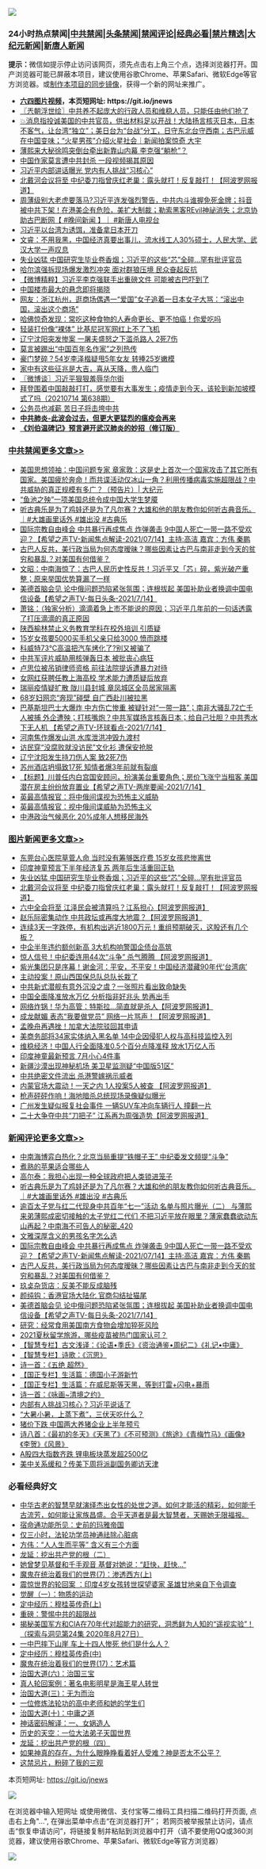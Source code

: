![](https://raw.githubusercontent.com/fqnews/bnews/master/64photo/fqnews-qr.jpg)

<div id="tt">
<h3>24小时热点禁闻|<a href="#%E4%B8%AD%E5%85%B1%E7%A6%81%E9%97%BB%E6%9B%B4%E5%A4%9A%E6%96%87%E7%AB%A0">中共禁闻</a>|<a href="#%E5%9B%BE%E7%89%87%E6%96%B0%E9%97%BB%E6%9B%B4%E5%A4%9A%E6%96%87%E7%AB%A0">头条禁闻</a>|<a href="#%E6%96%B0%E9%97%BB%E8%AF%84%E8%AE%BA%E6%9B%B4%E5%A4%9A%E6%96%87%E7%AB%A0">禁闻评论|<a href="#%E5%BF%85%E7%9C%8B%E7%BB%8F%E5%85%B8%E5%A5%BD%E6%96%87">经典必看|<a href="/video.md#%E7%A6%81%E7%89%87%E7%B2%BE%E9%80%89">禁片精选</a>|<a href="https://github.com/fqnews/djy/blob/master/gb/nf1351518.md#1">大纪元新闻</a>|<a href="https://github.com/fqnews/ntdtv/blob/master/gb/prog204.md#1">新唐人新闻</a></h3>
<div><b>提示：</b>微信如提示停止访问该网页，须先点击右上角三个点，选择浏览器打开。国产浏览器可能已屏蔽本项目，建议使用谷歌Chrome、苹果Safari、微软Edge等官方浏览器。或<a href="https://github.com/fqnews/bnews/blob/master/%E5%88%B6%E4%BD%9Cgit%E7%A6%81%E9%97%BB%E9%95%9C%E5%83%8F.md">制作本项目的同步镜像</a>，获得一个新的网址来推广。</div>
<ul>
<li><b><a href="http://d1.bdrive.tk/64.mp4" target="_blank">六四图片视频</a>，本页短网址: https://git.io/jnews</b></li>
<li><a href="/ssgc/20210714/1586760.md">〖兲朝浮世绘〗中共养不起庞大的行政人员和维稳人员，只能任由他们抢了</a></li>
<li><a href="/bannedvideo/20210714/1586812.md">💥消息指投诚美国的中共官员，供出材料足以开战！大陆扬言核灭日本，日本不客气，让台湾“独立”；美日台为“台战”分工，日守东北台守西南；古巴示威在中国变味；“火星男孩”介绍火星社会｜新闻拍案惊奇 大宇</a></li>
<li><a href="/cbnews/20210714/1586767.md">薄熙来大秘徐鸣突倒台牵出新靠山内幕 李克强“躺枪”？</a></li>
<li><a href="/cbnews/20210714/1586965.md">中国作家莫言遭中共封杀 一段视频揭其原因</a></li>
<li><a href="/cbnews/20210714/1586927.md">习近平内部讲话曝光 党内有人挑战“习核心”</a></li>
<li><a href="/topimagenews/20210714/1586860.md">北戴河会议将至 中纪委刀指曾庆红老巢：露头就打！反复敲打！【阿波罗网报道】</a></li>
<li><a href="/bannedvideo/20210714/1586717.md">周薄级别大老虎要落马?习近平连发强烈警告，中共内斗谁握免死金牌；抖音被中共下架！在港美企有危险，美扩大制裁；勒索黑客REvil神祕消失；北京协助古巴断网【 #晚间新闻 】｜  #新唐人电视台</a></li>
<li><a href="/comments/20210714/1586907.md">习近平以台湾为诱饵，准备拿日本开刀</a></li>
<li><a href="/bannedvideo/20210714/1586973.md">文睿：不用我黑，中国经济真要出事儿，流水线工人30%硕士，人民大学、武汉大学一声叹息</a></li>
<li><a href="/topimagenews/20210714/1587052.md">失业凶猛 中国研究生毕业卷香烟；习近平的这些“芯”全碎...罕有批评官员</a></li>
<li><a href="/cbnews/20210714/1586861.md">哈尔滨强拆现场爆发激烈冲突 面对群狼压境 民众奋起反抗</a></li>
<li><a href="/comments/20210714/1586775.md">【微博精粹】习近平李克强联手出重磅文件 可能被古巴吓到了</a></li>
<li><a href="/cnnews/20210714/1587057.md">中国楼市最大的悬念即将揭晓</a></li>
<li><a href="/bannedvideo/20210714/1586957.md">网友：浙江杭州，逛商场偶遇一“爱国”女子追着一日本女子大骂：“滚出中国，滚出这个商场”</a></li>
<li><a href="/health/20210714/1586748.md">哈佛惊奇发现：常吃这种食物的人寿命更长、更不怕癌！你爱吃吗</a></li>
<li><a href="/cnnews/20210714/1586709.md">轻装打份像“裸体” 比基尼冠军网红上不了飞机</a></li>
<li><a href="/cnnews/20210714/1587040.md">辽宁沈阳突发惨案 一屠夫盛怒之下滥杀路人 2死7伤</a></li>
<li><a href="/cbnews/20210714/1586964.md">莫言被踢出“中国百年名作家”之列热传</a></li>
<li><a href="/yule/20210715/1587205.md">豪门梦碎？54岁李泽楷疑甩5年女友 转捧25岁嫩模</a></li>
<li><a href="/lifebaike/20210714/1586949.md">家中有这些征兆是大吉，喜从天降，贵人临门</a></li>
<li><a href="/ssgc/20210714/1586831.md">〖微博谈〗习近平狠狠羞辱华尔街</a></li>
<li><a href="/bannedvideo/20210714/1586940.md">拜登围着中国敲敲打打，感觉要有大事发生；疫情走到今天，该轮到新加坡模式了吗（20210714 第638期）</a></li>
<li><a href="/ssgc/20210714/1587096.md">公务员也减薪 苦日子将击垮中共</a></li>
<li><b><a href="/comments/20200211/1275071.md" target="_blank">中共肺炎-此波会过去，但更大更猛烈的瘟疫会再来</a></b></li>
<li><b><a href="/comments/20200207/1272816.md" target="_blank">《刘伯温碑记》预言避开武汉肺炎的妙招（修订版）</a></b></li>
</ul>
</div>

<div class="catlist">
<h3><a href="/cbnews/" target="_blank">中共禁闻</a><span><a href="/cbnews/" target="_blank" rel="nofollow">更多文章>></a></span></h3>
<ul>
<li><a href="/cbnews/20210715/1587383.md" target="_blank">美国思想领袖：中国问题专家 章家敦：这是史上首次一个国家攻击了其它所有国家。美国疲於奔命！而共谍活动仅冰山一角？利用传播病毒实施超限战？中共威胁的真正规模有多广？（预告片）| 大纪元</a></li>
<li><a href="/cbnews/20210715/1587370.md" target="_blank">“鱼池之殃”一项美国总统令成中国大学生梦魇</a></li>
<li><a href="/comments/20210715/1587367.md" target="_blank">听古典乐是为了鸡娃还是为了凡尔赛？大雄和他的朋友教你如何听古典音乐。｜#大雄画里话外 #雄出没 #古典乐</a></li>
<li><a href="/comments/20210715/1587360.md" target="_blank">国际宗教自由峰会 中共暴行再成焦点 炸弹袭击 9中国人死亡一带一路不受欢迎？【希望之声TV-新闻焦点解读-2021/07/14】主持:高洁  嘉宾：方伟  秦鹏</a></li>
<li><a href="/comments/20210715/1587359.md" target="_blank">古巴人反共，美行政当局为何态度暧昧？哪些因素让古巴与南非走到今天的贫穷和暴乱？对美国有何借鉴？</a></li>
<li><a href="/cbnews/20210715/1587342.md" target="_blank">文昭：中南海惊了：古巴人民历史性反共！习近平又「芯」碎，紫光破产重整；原来举国优势算漏了一样</a></li>
<li><a href="/comments/20210715/1587336.md" target="_blank">美德首脑会见 论中俄问题恐陷紧张氛围；连根拔起 美国补助业者换调中国电信设备【希望之声TV-每日头条-2021/7/14】</a></li>
<li><a href="/cbnews/20210715/1587330.md" target="_blank">萧铭：（独家分析）滴滴着急上市不能说的原因；习近平几年前的一句话透露了打压滴滴的真正原因</a></li>
<li><a href="/cbnews/20210715/1587308.md" target="_blank">陕西榆林禁止义务教育学科在校外培训 引质疑</a></li>
<li><a href="/cbnews/20210715/1587283.md" target="_blank">15岁女孩要5000买手机父亲只给3000 愤而跳楼</a></li>
<li><a href="/cbnews/20210715/1587282.md" target="_blank">科威特73℃高温把汽车烤化了?别又被骗了</a></li>
<li><a href="/cbnews/20210715/1587270.md" target="_blank">中共军评片威胁用核弹轰日本 被批丧心病狂</a></li>
<li><a href="/cbnews/20210715/1587269.md" target="_blank">卢思位被吊销律师资格 前往法院提诉遭暴力对待</a></li>
<li><a href="/cbnews/20210715/1587250.md" target="_blank">女网红获聘任教上海高校 学术能力遭质疑后放弃</a></li>
<li><a href="/cbnews/20210715/1587249.md" target="_blank">瑞丽疫情疑扩散 陇川县封城 章凤城区全员居家隔离</a></li>
<li><a href="/cbnews/20210715/1587212.md" target="_blank">68岁妇网恋“奔现”碰壁 自广西赴川被拉黑</a></li>
<li><a href="/comments/20210715/1587206.md" target="_blank">巴基斯坦巴士大爆炸 中方伤亡惨重 被疑针对“一带一路”；南非大骚乱72亡千人被捕 外企遭殃；打核嘴炮？中共军媒扬言核轰日本；给自己壮胆？中共秀水下无人机 【希望之声TV-环球看点-2021/7/14】</a></li>
<li><a href="/cbnews/20210714/1587142.md" target="_blank">河南焦作爆发山洪 水库泄洪冲毁九渡村</a></li>
<li><a href="/cbnews/20210714/1587141.md" target="_blank">访民穿“没腐败就没访民”文化衫 遭保安抢脱</a></li>
<li><a href="/cbnews/20210714/1587122.md" target="_blank">辽宁沈阳发生持刀伤人案 致2死7伤</a></li>
<li><a href="/cbnews/20210714/1587121.md" target="_blank">苏州酒店坍塌致17死 知情者爆3年前就有裂痕</a></li>
<li><a href="/comments/20210714/1587099.md" target="_blank">【标题】川普任内白宫国安顾问，扮演美台重要角色；房价飞涨宁当租客 美国潜在房主纷纷放弃置业【希望之声TV-两岸要闻-2021/7/14】</a></li>
<li><a href="/cbnews/20210714/1587089.md" target="_blank">英最高情报官：将中俄间谍视为恐怖主义威胁</a></li>
<li><a href="/cbnews/20210714/1587088.md" target="_blank">英最高情报官：视中俄间谍威胁为恐怖主义</a></li>
<li><a href="/cbnews/20210714/1587087.md" target="_blank">中港政治气候恶化 20%成年人想移民海外</a></li>

</ul>
</div>
<div class="catlist">
<h3><a href="/topimagenews/" target="_blank">图片新闻</a><span><a href="/topimagenews/" target="_blank" rel="nofollow">更多文章>></a></span></h3>
<ul>
<li><a href="/topimagenews/20210715/1587324.md" target="_blank">东莞台心医院草菅人命 当时没有筹够医疗费 15岁女孩悲惨离世</a></li>
<li><a href="/topimagenews/20210715/1587248.md" target="_blank">印度神童预言下半年经济复苏 两年后生活重回正轨</a></li>
<li><a href="/topimagenews/20210714/1587052.md" target="_blank">失业凶猛 中国研究生毕业卷香烟；习近平的这些“芯”全碎&#8230;罕有批评官员</a></li>
<li><a href="/topimagenews/20210714/1586860.md" target="_blank">北戴河会议将至 中纪委刀指曾庆红老巢：露头就打！反复敲打！【阿波罗网报道】</a></li>
<li><a href="/topimagenews/20210713/1586149.md" target="_blank">六中全会将至 江泽民会被清算吗？江系担心【阿波罗网报道】</a></li>
<li><a href="/topimagenews/20210713/1586069.md" target="_blank">赵乐际密集动作 中共政坛或再度大地震？【阿波罗网报道】</a></li>
<li><a href="/topimagenews/20210713/1586042.md" target="_blank">连续3天一字跌停，有机构出逃近1800万元！重组预期破灭，这股还有几个板？</a></li>
<li><a href="/topimagenews/20210713/1585784.md" target="_blank">中企半年违约额创新高 3大机构响警国企债台高筑</a></li>
<li><a href="/topimagenews/20210712/1585372.md" target="_blank">惊人信号！中纪委连用44次“斗争” 杀气腾腾 【阿波罗网报道】</a></li>
<li><a href="/topimagenews/20210712/1585184.md" target="_blank">紫光集团只是序幕！谢金河：平安，不平安！中国经济潜藏90年代‘台湾病’</a></li>
<li><a href="/topimagenews/20210711/1584916.md" target="_blank">主动投案！原山西国保总队总队长栽了</a></li>
<li><a href="/topimagenews/20210711/1584789.md" target="_blank">中共新式潜舰有意外沉没之虞？一张照片看出致命缺失</a></li>
<li><a href="/topimagenews/20210711/1584605.md" target="_blank">中国全面降准放水万亿 分析指非好兆头 势再出手</a></li>
<li><a href="/topimagenews/20210710/1584331.md" target="_blank">网络炸锅！华为高管：特斯拉…简直就是杀人【阿波罗网报道】</a></li>
<li><a href="/topimagenews/20210710/1584260.md" target="_blank">成龙献媚 表态“我要做党员” 网络一片骂声！【阿波罗网报道】</a></li>
<li><a href="/topimagenews/20210710/1584235.md" target="_blank">孟晚舟再遇挫！加拿大法院驳回其申请</a></li>
<li><a href="/topimagenews/20210710/1584006.md" target="_blank">美商务部将34家实体纳入黑名单 14中企因侵犯人权与高科技监控入列</a></li>
<li><a href="/topimagenews/20210710/1583935.md" target="_blank">维稳经济！中国人行全面降准0.5个百分点降准释 放水1万亿人币</a></li>
<li><a href="/topimagenews/20210709/1583469.md" target="_blank">印度神童最新预言 7月小心4件事</a></li>
<li><a href="/topimagenews/20210709/1583332.md" target="_blank">新疆沙漠出现神秘机场 美卫星监测疑“中国版51区”</a></li>
<li><a href="/topimagenews/20210708/1583017.md" target="_blank">中共绝密文件流出 杀港警嫁祸示威者</a></li>
<li><a href="/topimagenews/20210708/1582899.md" target="_blank">内蒙官场大震动！一天之内 1人投案5人被查 【阿波罗网报道】</a></li>
<li><a href="/topimagenews/20210708/1582726.md" target="_blank">枪声砰砰作响！海地暗杀总统现场录像疑似曝光</a></li>
<li><a href="/topimagenews/20210707/1582217.md" target="_blank">广州发生疑似报复社会事件 一辆SUV车冲向车辆行人 撞翻一片</a></li>
<li><a href="/topimagenews/20210707/1582216.md" target="_blank">二十大争夺中共“刀把子” 江系再为周强造势【阿波罗网报道】</a></li>

</ul>
</div>
<div class="catlist">
<h3><a href="/comments/" target="_blank">新闻评论</a><span><a href="/comments/" target="_blank" rel="nofollow">更多文章>></a></span></h3>
<ul>
<li><a href="/comments/20210715/1587384.md" target="_blank">中南海博弈白热化？北京当局重提“铁帽子王” 中纪委发文频提“斗争”</a></li>
<li><a href="/comments/20210715/1587378.md" target="_blank">煮熟的苹果适合哪些人</a></li>
<li><a href="/comments/20210715/1587372.md" target="_blank">高尔泰：我担心出现一种全球政府把人类锁进笼子</a></li>
<li><a href="/comments/20210715/1587367.md" target="_blank">听古典乐是为了鸡娃还是为了凡尔赛？大雄和他的朋友教你如何听古典音乐。｜#大雄画里话外 #雄出没 #古典乐</a></li>
<li><a href="/comments/20210715/1587366.md" target="_blank">逾百太子党与红二代现身中共百年“七一”活动 名单与照片曝光（二） 与薄熙来弟薄熙成密切接触的太子党红二代们 不把习近平放在眼里？薄家蠢蠢欲动东山再起？中南海不可告人的秘密_420</a></li>
<li><a href="/comments/20210715/1587364.md" target="_blank">文雅深厚含义的男孩名字怎么选</a></li>
<li><a href="/comments/20210715/1587360.md" target="_blank">国际宗教自由峰会 中共暴行再成焦点 炸弹袭击 9中国人死亡一带一路不受欢迎？【希望之声TV-新闻焦点解读-2021/07/14】主持:高洁  嘉宾：方伟  秦鹏</a></li>
<li><a href="/comments/20210715/1587359.md" target="_blank">古巴人反共，美行政当局为何态度暧昧？哪些因素让古巴与南非走到今天的贫穷和暴乱？对美国有何借鉴？</a></li>
<li><a href="/comments/20210715/1587357.md" target="_blank">玖奌杂货店：反美不能反成脑残</a></li>
<li><a href="/comments/20210715/1587343.md" target="_blank">颜纯钩：香港官场大陆化 官商勾结扯猫尾</a></li>
<li><a href="/comments/20210715/1587336.md" target="_blank">美德首脑会见 论中俄问题恐陷紧张氛围；连根拔起 美国补助业者换调中国电信设备【希望之声TV-每日头条-2021/7/14】</a></li>
<li><a href="/comments/20210715/1587303.md" target="_blank">研究：经常食用美国南方食物会增加猝死风险</a></li>
<li><a href="/comments/20210715/1587302.md" target="_blank">2021夏秋留学旅游，哪些疫苗被热门国家认可？</a></li>
<li><a href="/comments/20210715/1587290.md" target="_blank">【智慧专栏】古文浅译：《论语•季氏》《资治通鉴•周纪二》《礼记•中庸》</a></li>
<li><a href="/comments/20210715/1587288.md" target="_blank">【智慧专栏】诗歌：《沉思》</a></li>
<li><a href="/comments/20210715/1587287.md" target="_blank">诗一首：《五绝 超然》</a></li>
<li><a href="/comments/20210715/1587267.md" target="_blank">【国正专栏】生活篇：德国小子游新竹</a></li>
<li><a href="/comments/20210715/1587266.md" target="_blank">【国正专栏】生活篇：在威尼斯等天黑，等到打雷+闪电+暴雨</a></li>
<li><a href="/comments/20210715/1587265.md" target="_blank">诗一首：《咏画~清境之约》</a></li>
<li><a href="/comments/20210715/1587264.md" target="_blank">内部有人挑战习核心？习近平说话了</a></li>
<li><a href="/comments/20210715/1587261.md" target="_blank">“大暑小暑，上蒸下煮”，三伏天吃什么？</a></li>
<li><a href="/comments/20210715/1587258.md" target="_blank">猪价下跌 中国两大养猪企业上半年预亏</a></li>
<li><a href="/comments/20210715/1587256.md" target="_blank">诗八首：《最初的冬天》《天黑了》《不可预测》《旅途》《青梅竹马》《画像》《李贺》《风景》</a></li>
<li><a href="/comments/20210715/1587246.md" target="_blank">A股四大指数齐跌 锂电板块蒸发超2500亿</a></li>
<li><a href="/comments/20210715/1587239.md" target="_blank">美中关系缓和？传美下周将派副国务卿访天津</a></li>

</ul>
</div>

<div class="catlist">
<h3>必看经典好文</h3>
<ul>
<li><a href="/comments/20210420/1529876.md" target="_blank">中华古老的智慧早就演绎杰出女性的处世之道。如何才能活的精彩，如何能千古流芳，如何能让家族昌盛。合乎天道者是最大智慧者，天赐她无限福报。</a></li>
<li><a href="/cbnews/20180711/970353.md" target="_blank">宿命通功能所见：史前的玛雅帝国</a></li>
<li><a href="/health/20170626/780270.md" target="_blank">仅三小时，法轮功学员神通祛除心脏病</a></li>
<li><a href="/comments/20200720/1363377.md" target="_blank">方伟：“人人生而平等” 含义有三个方面</a></li>
<li><a href="/comments/20200928/1404653.md" target="_blank">龙延：挖出共产党的根（二）</a></li>
<li><a href="/cnnews/20210420/1529760.md" target="_blank">她曾梦见基督和千手观音 基督对她说：“赶快，赶快…”</a></li>
<li><a href="/topimagenews/20180527/948369.md" target="_blank">魔鬼在统治着我们的世界(7)：渗透西方(上)</a></li>
<li><a href="/comments/20210307/1499941.md" target="_blank">震惊世界的轮回案 ：印度4岁女孩转世探望婆家 圣雄甘地亲自下令调查</a></li>
<li><a href="/comments/20200810/1377609.md" target="_blank">觉醒（一）：物质的运动</a></li>
<li><a href="/tculture/xiulian/20151104/467495.md" target="_blank">定中经历：穆桂英传奇(上)</a></li>
<li><a href="/comments/20200717/1362287.md" target="_blank">重磅：警惕中共的超限战</a></li>
<li><a href="/cbnews/20200828/1386804.md" target="_blank">揭秘美国军方和CIA在70年代对超能力的研究，洞悉鲜为人知的“遥视实验”！（探索与洞见第24集 2020年8月27日）</a></li>
<li><a href="/cbnews/20200611/1343057.md" target="_blank">一中巴摔下山崖 车上十四人惨死 他们是什么人？</a></li>
<li><a href="/tculture/xiulian/20151105/467870.md" target="_blank">定中经历：穆桂英传奇(中)</a></li>
<li><a href="/topimagenews/20180620/960677.md" target="_blank">魔鬼在统治着我们的世界(17)：艺术篇</a></li>
<li><a href="/cbnews/20180312/913459.md" target="_blank">治国大道(六)：治国三宝</a></li>
<li><a href="/comments/20200523/1332915.md" target="_blank">真人轮回案例：著名电影明星是海王星人转世</a></li>
<li><a href="/cbnews/20180309/912114.md" target="_blank">治国大道(三)：无为而治</a></li>
<li><a href="/cbnews/20200702/1354550.md" target="_blank">一位修炼法轮功的高中老师和她的学生们</a></li>
<li><a href="/cbnews/20180316/915423.md" target="_blank">治国大道(十)：中庸之道</a></li>
<li><a href="/comments/20200609/1342224.md" target="_blank">神话密码解译：一、女娲造人</a></li>
<li><a href="/tculture/20121025/73067.md" target="_blank">历史的天空：一位大法弟子天国世界</a></li>
<li><a href="/comments/20200930/1405812.md" target="_blank">龙延：挖出共产党的根（四）</a></li>
<li><a href="/comments/20200623/1346844.md" target="_blank">如果神真的存在，为什么眼睁睁看着好人受难？神是否太不公平？</a></li>
<li><a href="/yule/20210123/1473216.md" target="_blank">这禁忌片，粉碎了我的三观</a></li>

</ul>
</div>

本页短网址: https://git.io/jnews

![](https://raw.githubusercontent.com/fqnews/bnews/master/64photo/fqnews-qr.jpg)

在浏览器中输入短网址 或使用微信、支付宝等二维码工具扫描二维码打开页面, 点击右上角"...", 在弹出菜单中点击“在浏览器打开”； 若网页被举报禁止访问，请点击“恢复申请访问”，将链接复制并粘贴到浏览器中打开（请不要使用QQ或360浏览器，建议使用谷歌Chrome、苹果Safari、微软Edge等官方浏览器）

![](https://raw.githubusercontent.com/fqnews/bnews/master/64photo/wx.jpg)